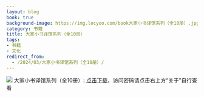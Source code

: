 ```yaml
---
layout: blog
book: true
background-image: https://img.locyoo.com/book大家小书译馆系列（全10册）.jpg
category: 书籍
title: 大家小书译馆系列（全10册）
tags:
- 书籍
- 文化
redirect_from:
  - /2024/03/大家小书译馆系列（全10册）/
---
```

![](https://img.locyoo.com/book大家小书译馆系列（全10册）.jpg)
大家小书译馆系列（全10册）: <a name = "ref1" href="https://url18.ctfile.com/f/50983618-1225827412-cf5725?p=3619">点击下载</a>，访问密码请点击右上方“关于”自行查看